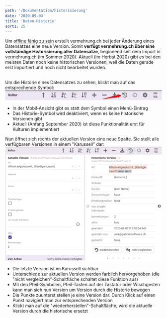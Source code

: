 ```yaml
---
path: '/Dokumentation/historisierung'
date: '2020-09-03'
title: 'Daten-Historie'
sort1: 25
---
```


Um [offline fähig zu sein](../offline-wie) erstellt vermehrung.ch bei jeder Änderung eines Datensatzes eine neue Version. Somit **verfügt vermehrung.ch über eine vollständige Historisierung aller Datensätze**, beginnend seit dem Import in vermehrung.ch (im Sommer 2020). Aktuell (im Herbst 2020) gibt es bei den meisten Daten noch keine historischen Versionen, weil die Daten gerade erst importiert und noch nicht bearbeitet wurden.<br/><br/>

Um die Historie eines Datensatzes zu sehen, klickt man auf das entsprechende Symbol:<br/>
![Symbol](001_button.png)

- In der Mobil-Ansicht gibt es statt dem Symbol einen Menü-Eintrag
- Das Historie-Symbol wird deaktiviert, wenn es keine historische Versionen gibt
- Aktuell (Anfang September 2020) ist diese Funktionalität erst für Kulturen implementiert

Nun öffnet sich rechts der aktuellen Version eine neue Spalte. Sie stellt alle verfügbaren Versionen in einem "Karussell" dar:<br/>
![Version](002_version.png)<br/>

- Die letzte Version ist im Karussell sichtbar
- Unterschiede zur aktuellen Version werden farblich hervorgehoben (die "nicht vergleichen"-Schaltfläche schaltet diese Funktion aus)
- Mit den Pfeil-Symbolen, Pfeil-Tasten auf der Tastatur oder Wischgesten kann man sich nun Version um Version durch die Historie bewegen
- Die Punkte zuunterst stellen je eine Version dar. Durch Klick auf einen Punkt navigiert man zur entsprechenden Version
- Klickt man auf die "wiederherstellen"-Schaltfläche, wird die aktuelle Version durch die historische ersetzt
